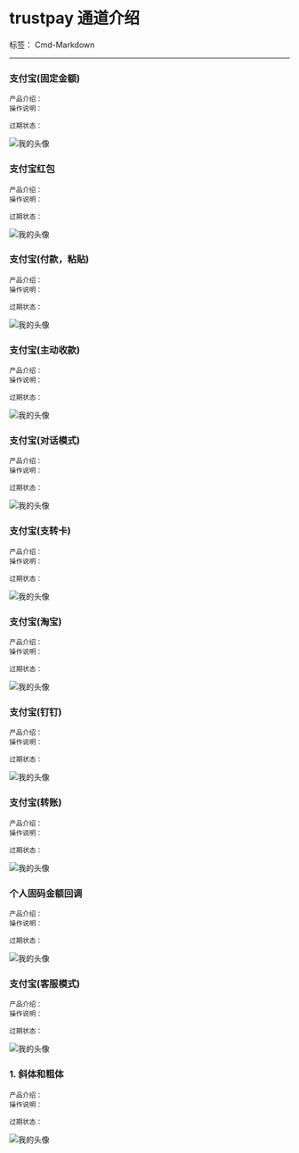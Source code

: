 # trustpay 通道介绍

标签： Cmd-Markdown

---

### 支付宝(固定金额)
```
产品介绍：
操作说明：

过期状态：

```
![我的头像](https://www.zybuluo.com/static/img/my_head.jpg)

### 支付宝红包
```
产品介绍：
操作说明：

过期状态：

```
![我的头像](https://www.zybuluo.com/static/img/my_head.jpg)

### 支付宝(付款，粘贴)
```
产品介绍：
操作说明：

过期状态：

```
![我的头像](https://www.zybuluo.com/static/img/my_head.jpg)

### 支付宝(主动收款)
```
产品介绍：
操作说明：

过期状态：

```
![我的头像](https://www.zybuluo.com/static/img/my_head.jpg)

### 支付宝(对话模式)
```
产品介绍：
操作说明：

过期状态：

```
![我的头像](https://www.zybuluo.com/static/img/my_head.jpg)

### 支付宝(支转卡)
```
产品介绍：
操作说明：

过期状态：

```
![我的头像](https://www.zybuluo.com/static/img/my_head.jpg)

### 支付宝(淘宝)
```
产品介绍：
操作说明：

过期状态：

```
![我的头像](https://www.zybuluo.com/static/img/my_head.jpg)

### 支付宝(钉钉)
```
产品介绍：
操作说明：

过期状态：

```
![我的头像](https://www.zybuluo.com/static/img/my_head.jpg)

### 支付宝(转账)
```
产品介绍：
操作说明：

过期状态：

```
![我的头像](https://www.zybuluo.com/static/img/my_head.jpg)


### 个人固码金额回调
```
产品介绍：
操作说明：

过期状态：

```
![我的头像](https://www.zybuluo.com/static/img/my_head.jpg)


### 支付宝(客服模式)
```
产品介绍：
操作说明：

过期状态：

```
![我的头像](https://www.zybuluo.com/static/img/my_head.jpg)

### 1. 斜体和粗体
```
产品介绍：
操作说明：

过期状态：

```
![我的头像](https://www.zybuluo.com/static/img/my_head.jpg)
